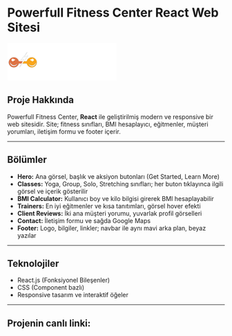 # Powerfull Fitness Center React Web Sitesi

![Powerfull Logo](src/assets/images/logo.png)

## Proje Hakkında
Powerfull Fitness Center, **React** ile geliştirilmiş modern ve responsive bir web sitesidir. Site; fitness sınıfları, BMI hesaplayıcı, eğitmenler, müşteri yorumları, iletişim formu ve footer içerir.  

---

## Bölümler
- **Hero:** Ana görsel, başlık ve aksiyon butonları (Get Started, Learn More)  
- **Classes:** Yoga, Group, Solo, Stretching sınıfları; her buton tıklayınca ilgili görsel ve içerik gösterilir  
- **BMI Calculator:** Kullanıcı boy ve kilo bilgisi girerek BMI hesaplayabilir  
- **Trainers:** En iyi eğitmenler ve kısa tanıtımları, görsel hover efekti  
- **Client Reviews:** İki ana müşteri yorumu, yuvarlak profil görselleri  
- **Contact:** İletişim formu ve sağda Google Maps  
- **Footer:** Logo, bilgiler, linkler; navbar ile aynı mavi arka plan, beyaz yazılar  

---

## Teknolojiler
- React.js (Fonksiyonel Bileşenler)  
- CSS (Component bazlı)  
- Responsive tasarım ve interaktif öğeler  

---

## Projenin canlı linki:


